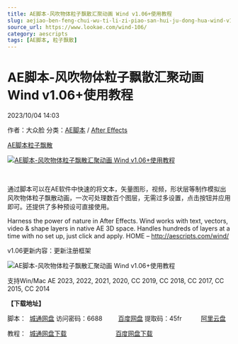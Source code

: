 ```yaml
---
title: AE脚本-风吹物体粒子飘散汇聚动画 Wind v1.06+使用教程
slug: aejiao-ben-feng-chui-wu-ti-li-zi-piao-san-hui-ju-dong-hua-wind-v1-06-shi-yong-jiao-cheng
source_url: https://www.lookae.com/wind-106/
category: aescripts
tags: [AE脚本, 粒子飘散]
---
```

# AE脚本-风吹物体粒子飘散汇聚动画 Wind v1.06+使用教程

2023/10/04 14:03

作者：大众脸
分类：[AE脚本](https://www.lookae.com/after-effects/aescripts/) / [After Effects](https://www.lookae.com/after-effects/)

[AE脚本](https://www.lookae.com/tag/ae%e8%84%9a%e6%9c%ac/)[粒子飘散](https://www.lookae.com/tag/%e7%b2%92%e5%ad%90%e9%a3%98%e6%95%a3/)

[![AE脚本-风吹物体粒子飘散汇聚动画 Wind v1.06+使用教程](https://www.lookae.com/wp-content/uploads/2017/05/AEscript-Wind.jpg "AE脚本-风吹物体粒子飘散汇聚动画 Wind v1.06+使用教程-LookAE.com")](https://www.lookae.com/wp-content/uploads/2017/05/AEscript-Wind.jpg)

﻿

通过脚本可以在AE软件中快速的将文本，矢量图形，视频，形状层等制作模拟出风吹物体粒子飘散动画，一次可处理数百个图层，无需过多设置，点击按钮并应用即可。还提供了多种预设可直接使用。

Harness the power of nature in After Effects. Wind works with text, vectors, video & shape layers in native AE 3D space. Handles hundreds of layers at a time with no set up, just click and apply. HOME – http://aescripts.com/wind/

v1.06更新内容：更新注册框架

![AE脚本-风吹物体粒子飘散汇聚动画 Wind v1.06+使用教程](https://aescripts.com/media/catalog/product/c/h/chinese_symbol_peices_out_web_3_1_1_1.gif "AE脚本-风吹物体粒子飘散汇聚动画 Wind v1.06+使用教程-LookAE.com")

支持Win/Mac AE 2023, 2022, 2021, 2020, CC 2019, CC 2018, CC 2017, CC 2015, CC 2014

**【下载地址】**

脚本：  [城通网盘](https://url70.ctfile.com/f/2827370-952816803-21b437?p=4431) 访问密码：6688         [百度网盘](https://pan.baidu.com/s/1HoDhDmRjdqA0jPAotMk7kg?pwd=45fr) 提取码：45fr           [阿里云盘](https://www.aliyundrive.com/s/uzNTVwZFraX)

教程：  [城通网盘下载](https://tc5.us/file/680462-413453057)                            [百度网盘下载](https://pan.baidu.com/s/1aZsSfQFYHf3tWvk4OU0qdg)
